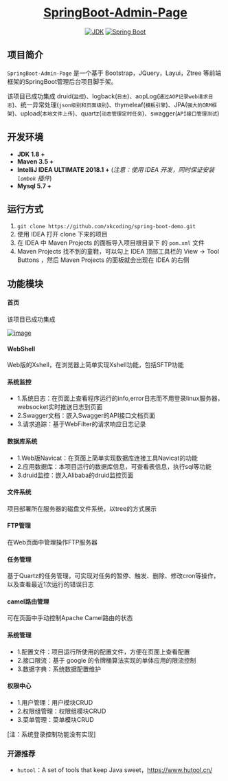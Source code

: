 <h1 align="center"><a href="https://github.com/xkcoding" target="_blank">SpringBoot-Admin-Page</a></h1>
<p align="center">
  <a href="https://www.oracle.com/technetwork/java/javase/downloads/index.html"><img alt="JDK" src="https://img.shields.io/badge/JDK-1.8.0_162-orange.svg"/></a>
  <a href="https://docs.spring.io/spring-boot/docs/2.1.0.RELEASE/reference/html/"><img alt="Spring Boot" src="https://img.shields.io/badge/Spring Boot-2.1.0.RELEASE-brightgreen.svg"/></a>
</p>

## 项目简介

`SpringBoot-Admin-Page` 是一个基于 Bootstrap，JQuery，Layui，Ztree 等前端框架的SpringBoot管理后台项目脚手架。

该项目已成功集成 druid(`监控`)、logback(`日志`)、aopLog(`通过AOP记录web请求日志`)、统一异常处理(`json级别和页面级别`)、thymeleaf(`模板引擎`)、JPA(`强大的ORM框架`)、upload(`本地文件上传`)、quartz(`动态管理定时任务`)、swagger(`API接口管理测试`)

## 开发环境

- **JDK 1.8 +**
- **Maven 3.5 +**
- **IntelliJ IDEA ULTIMATE 2018.1 +** (_注意：使用 IDEA 开发，同时保证安装 `lombok` 插件_)
- **Mysql 5.7 +**

## 运行方式

1. `git clone https://github.com/xkcoding/spring-boot-demo.git`
2. 使用 IDEA 打开 clone 下来的项目
3. 在 IDEA 中 Maven Projects 的面板导入项目根目录下 的 `pom.xml` 文件
4. Maven Projects 找不到的童鞋，可以勾上 IDEA 顶部工具栏的 View -> Tool Buttons ，然后 Maven Projects 的面板就会出现在 IDEA 的右侧

## 功能模块
#### 首页
该项目已成功集成

[![image](https://gitee.com/mengwei_036/MW-JOB-UI/raw/master/doc/img/config.jpg)](https://gitee.com/mengwei_036/MW-JOB-UI/raw/master/doc/img/config.jpg)
#### WebShell
Web版的Xshell，在浏览器上简单实现Xshell功能，包括SFTP功能

#### 系统监控
- 1.系统日志：在页面上查看程序运行的info,error日志而不用登录linux服务器，websocket实时推送日志到页面
- 2.Swagger文档：嵌入Swagger的API接口文档页面
- 3.请求追踪：基于WebFilter的请求响应日志记录

#### 数据库系统
- 1.Web版Navicat：在页面上简单实现数据库连接工具Navicat的功能
- 2.应用数据库：本项目运行的数据库信息，可查看表信息，执行sql等功能
- 3.druid监控：嵌入Alibaba的druid监控页面


#### 文件系统
项目部署所在服务器的磁盘文件系统，以tree的方式展示

#### FTP管理
在Web页面中管理操作FTP服务器

#### 任务管理
基于Quartz的任务管理，可实现对任务的暂停、触发、删除、修改cron等操作，以及查看最近1次运行的错误日志

#### camel路由管理
可在页面中手动控制Apache Camel路由的状态

#### 系统管理
- 1.配置文件：项目运行所使用的配置文件，方便在页面上查看配置
- 2.接口限流：基于 google 的令牌桶算法实现的单体应用的限流控制
- 3.数据字典：系统数据配置维护

#### 权限中心
- 1.用户管理：用户模块CRUD
- 2.权限组管理：权限组模块CRUD
- 3.菜单管理：菜单模块CRUD


[注：系统登录控制功能没有实现]








### 开源推荐

- `hutool`：A set of tools that keep Java sweet，https://www.hutool.cn/




